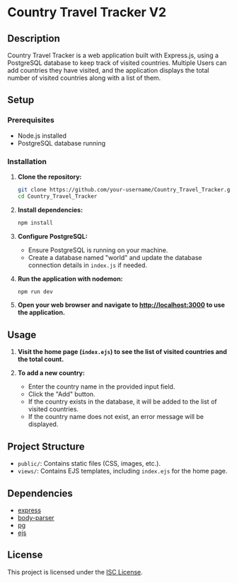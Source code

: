 # Country Travel Tracker V2

## Description
Country Travel Tracker is a web application built with Express.js, using a PostgreSQL database to keep track of visited countries. Multiple Users can add countries they have visited, and the application displays the total number of visited countries along with a list of them.

## Setup

### Prerequisites
- Node.js installed
- PostgreSQL database running

### Installation
1. **Clone the repository:**
   ```bash
   git clone https://github.com/your-username/Country_Travel_Tracker.git
   cd Country_Travel_Tracker
   ```

2. **Install dependencies:**
   ```bash
   npm install
   ```

3. **Configure PostgreSQL:**
   - Ensure PostgreSQL is running on your machine.
   - Create a database named "world" and update the database connection details in `index.js` if needed.

4. **Run the application with nodemon:**
   ```bash
   npm run dev
   ```

5. **Open your web browser and navigate to [http://localhost:3000](http://localhost:3000) to use the application.**

## Usage

1. **Visit the home page (`index.ejs`) to see the list of visited countries and the total count.**

2. **To add a new country:**
   - Enter the country name in the provided input field.
   - Click the "Add" button.
   - If the country exists in the database, it will be added to the list of visited countries.
   - If the country name does not exist, an error message will be displayed.

## Project Structure
- `public/`: Contains static files (CSS, images, etc.).
- `views/`: Contains EJS templates, including `index.ejs` for the home page.

## Dependencies
- [express](https://www.npmjs.com/package/express)
- [body-parser](https://www.npmjs.com/package/body-parser)
- [pg](https://www.npmjs.com/package/pg)
- [ejs](https://www.npmjs.com/package/ejs)

## License
This project is licensed under the [ISC License](LICENSE).